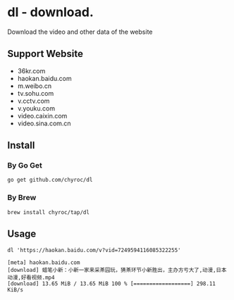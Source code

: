 # dl - download.

Download the video and other data of the website

## Support Website

- 36kr.com
- haokan.baidu.com
- m.weibo.cn
- tv.sohu.com
- v.cctv.com
- v.youku.com
- video.caixin.com
- video.sina.com.cn

## Install

### By Go Get

```shell
go get github.com/chyroc/dl
```

### By Brew

```shell
brew install chyroc/tap/dl
```

## Usage

```shell
dl 'https://haokan.baidu.com/v?vid=7249594116085322255'

[meta] haokan.baidu.com
[download] 蜡笔小新：小新一家来采茶园玩，猜茶环节小新胜出，主办方亏大了,动漫,日本动漫,好看视频.mp4
[download] 13.65 MiB / 13.65 MiB 100 % [==================] 298.11 KiB/s
```
